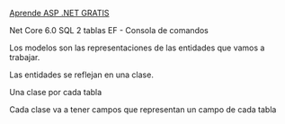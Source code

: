 
[Aprende ASP .NET GRATIS](https://www.youtube.com/watch?v=28LjewDjaz4)

Net Core 6.0
SQL 2 tablas
EF - Consola de comandos



Los modelos son las representaciones de las entidades que vamos a trabajar.

Las entidades se reflejan en una clase.

Una clase por cada tabla

Cada clase va a tener campos que representan un campo de cada tabla





